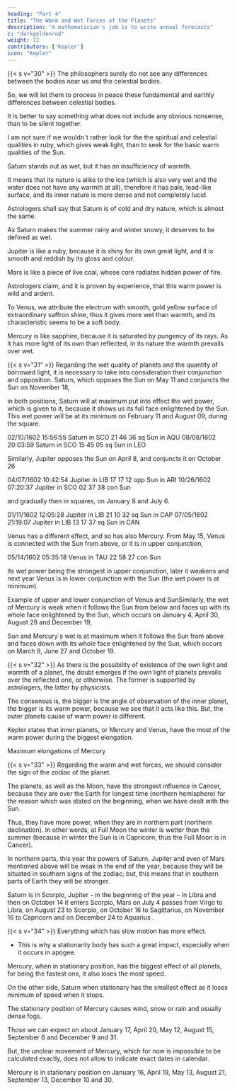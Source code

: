 ```yaml
---
heading: "Part 4"
title: "The Warm and Wet Forces of the Planets"
description: "A mathematician's job is to write annual forecasts"
c: "darkgoldenrod"
weight: 12
contributors: ['Kepler']
icon: "Kepler"
---
```



{{< s v="30" >}} The philosophers surely do not see any differences between the bodies near us and the celestial bodies. 

So, we will let them to process in peace these fundamental and earthly differences between celestial bodies. 

It is better to say something what does not include any obvious nonsense, than to be silent together. 

I am not sure if we wouldn´t rather look for the the spiritual and celestial qualities in ruby, which gives weak light, than to seek for the basic warm qualities of the Sun. 

Saturn stands out as wet, but it has an insufficiency of warmth. 

It means that its nature is alike to the ice (which is also very wet and the water does not have any warmth at all), therefore it has pale, lead-like surface, and its inner nature is more dense and not completely lucid. 

Astrologers shall say that Saturn is of cold and dry nature, which is almost the same. 

As Saturn makes the summer rainy and winter snowy, it deserves to be defined as wet.

Jupiter is like a ruby, because it is shiny for its own great light, and it is smooth and reddish by its gloss and colour. 

Mars is like a piece of live coal, whose core radiates hidden power of fire.

Astrologers claim, and it is proven by experience, that this warm power is wild and ardent.

To Venus, we attribute the electrum with smooth, gold yellow surface of extraordinary saffron shine, thus it gives more wet than warmth, and its characteristic seems to be a soft body.

Mercury is like sapphire, because it is saturated by pungency of its rays. As it has more light of its own than reflected, in its nature the warmth prevails over wet.


{{< s v="31" >}} Regarding the wet quality of planets and the quantity of borrowed light, it is necessary to take into consideration their conjunction and opposition. Saturn, which opposes the Sun on May 11 and conjuncts the Sun on November 18,

<!-- 05/09/1602 21:19:19 Saturn in SCO 18 47 33 opp Sun in TAU
11/17/1602 03:57:54 Saturn in SCO 24 37 32 con Sun -->

in both positions, Saturn will at maximum put into effect the wet power, which is given to it, because it shows us
its full face enlightened by the Sun. This wet power will be at its minimum on February 11 and August 09,
during the square.

02/10/1602 15:56:55 Saturn in SCO 21 46 36 sq Sun in AQU
08/08/1602 20:03:59 Saturn in SCO 15 45 05 sq Sun in LEO

Similarly, Jupiter opposes the Sun on April 8, and conjuncts it on October 26

04/07/1602 10:42:54 Jupiter in LIB 17 17 12 opp Sun in ARI
10/26/1602 07:20:37 Jupiter in SCO 02 37 38 con Sun

and gradually then in squares, on January 8 and July 6.

01/11/1602 12:05:28 Jupiter in LIB 21 10 32 sq Sun in CAP
07/05/1602 21:19:07 Jupiter in LIB 13 17 37 sq Sun in CAN

Venus has a different effect, and so has also Mercury.
From May 15, Venus is connected with the Sun from above, or it is in upper conjunction,

05/14/1602 05:35:18 Venus in TAU 22 58 27 con Sun

its wet power being the strongest in upper conjunction, later it weakens and next year Venus is in lower
conjunction with the Sun (the wet power is at minimum).

Example of upper and lower conjunction of Venus and SunSimilarly, the wet of Mercury is weak when it follows the Sun from below and faces up with its whole face
enlightened by the Sun, which occurs on January 4, April 30, August 29 and December 19,

<!-- 01/04/1602
04/30/1602
09/03/1602
12/20/1602
19:27:02
03:02:17
23:58:19
00:40:10
Mercury
Mercury
Mercury
Mercury
in
in
in
in
CAP
TAU
VIR
SAG
14
09
11
28
21
22
01
01
28
07
30
09
lower
lower
lower
lower
con
con
con
con
Sun
Sun
Sun -->

Sun and Mercury´s wet is at maximum when it follows the Sun from above and faces down with its whole face enlightened by the Sun, which occurs on March 9, June 27 and October 19.

<!-- 03/14/1602 22:10:55 Mercury in PIS 24 05 11 upper con Sun
06/28/1602 09:46:21 Mercury in CAN 06 09 55 upper con Sun
10/18/1602 06:01:32 Mercury in LIB 24 34 50 upper con Sun -->


{{< s v="32" >}}  As there is the possibility of existence of the own light and warmth of a planet, the doubt emerges if the own light of planets prevails over the reflected one, or otherwise. The former is supported by astrologers, the latter by physicists.

The consensus is, the bigger is the angle of observation of the inner planet, the bigger is its warm power, because we see that it acts like this. But, the outer planets cause of warm power is different. 

Kepler states that inner planets, or Mercury and Venus, have the most of the warm power during the biggest elongation.


Maximum elongations of Mercury

<!-- 12/19/1601
01/27/1602
04/09/1602
05/27/1602
08/07/1602
09/19/1602
12/02/1602
03:56:45
22:28:22
12:36:38
02:34:56
18:10:15
22:12:08
04:17:14
Mercury
CAP 17 13
CAP 12 36
TAU 08 51
TAU 11 05
VIR 12 05
VIR 08 43
CAP 00 44
58
02
37
16
36
57
00
Sun
SAG
AQU
ARI
GEM
LEO
VIR
SAG
27
07
19
05
14
26
09
23
53
19
19
42
34
50
03
07
16
59
55
32
43
elongation
east 19 54
west 25 21
east 19 43
west 24 32
east 27 25
west 17 55
east 20 59
13
17
27
36
39
21
28
Maximum elongations of Venus
12/18/1602
23:48:14
Venus
AQU 14 13 52
Sun
SAG 26 57 47
elongation
east 47 17 33 -->


{{< s v="33" >}}  Regarding the warm and wet forces, we should consider the sign of the zodiac of the planet. 

The planets, as well as the Moon, have the strongest influence in Cancer, because they are over the Earth for longest time (northern hemisphere) for the reason which was stated on the beginning, when we have dealt with the Sun. 

Thus, they have more power, when they are in northern part (northern declination). In other words, at Full Moon the winter is wetter than the summer (because in winter the Sun is in Capricorn, thus the Full Moon is in Cancer). 

In northern parts, this year the powers of Saturn, Jupiter and even of Mars mentioned above will be weak in the end of the year, because they will be situated in southern signs of the zodiac; but, this means that in southern parts of Earth they will be stronger.

Saturn is in Scorpio, Jupiter – in the beginning of the year – in Libra and then on October 14 it enters Scorpio, Mars on July
4 passes from Virgo to Libra, on August 23 to Scorpio, on October 16 to Sagittarius, on November 16 to Capricorn and on
December 24 to Aquarius .


{{< s v="34" >}}  Everything which has slow motion has more effect.
- This is why a stationarity body has such a great impact, especially when it occurs in apogee. 

Mercury, when in stationary position, has the biggest effect of all planets, for being the fastest one, it also loses the most speed. 

On the other side, Saturn when stationary has the smallest effect as it loses minimum of speed when it stops.

The stationary position of Mercury causes wind, snow or rain and usually dense fogs. 

Those we can expect on about January 17, April 20, May 12, August 15, September 6 and December 9 and 31.

But, the unclear movement of Mercury, which for now is impossible to be calculated exactly, does not allow to indicate exact dates in calendar.

Mercury is in stationary position on January 16, April 19, May 13, August 21, September 13, December 10 and 30.

